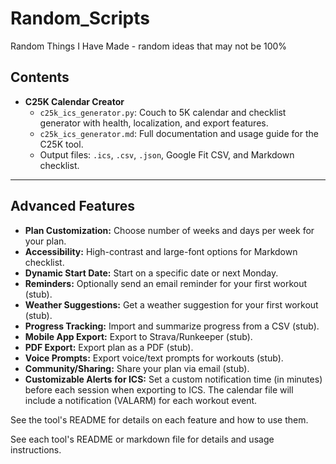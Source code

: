 # Random_Scripts

Random Things I Have Made - random ideas that may not be 100%

## Contents

- **C25K Calendar Creator**
  - `c25k_ics_generator.py`: Couch to 5K calendar and checklist generator with health, localization, and export features.
  - `c25k_ics_generator.md`: Full documentation and usage guide for the C25K tool.
  - Output files: `.ics`, `.csv`, `.json`, Google Fit CSV, and Markdown checklist.

---

## Advanced Features

- **Plan Customization:** Choose number of weeks and days per week for your plan.
- **Accessibility:** High-contrast and large-font options for Markdown checklist.
- **Dynamic Start Date:** Start on a specific date or next Monday.
- **Reminders:** Optionally send an email reminder for your first workout (stub).
- **Weather Suggestions:** Get a weather suggestion for your first workout (stub).
- **Progress Tracking:** Import and summarize progress from a CSV (stub).
- **Mobile App Export:** Export to Strava/Runkeeper (stub).
- **PDF Export:** Export plan as a PDF (stub).
- **Voice Prompts:** Export voice/text prompts for workouts (stub).
- **Community/Sharing:** Share your plan via email (stub).
- **Customizable Alerts for ICS:** Set a custom notification time (in minutes) before each session when exporting to ICS. The calendar file will include a notification (VALARM) for each workout event.

See the tool's README for details on each feature and how to use them.

See each tool's README or markdown file for details and usage instructions.
